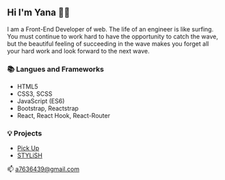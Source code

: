 ## Hi I'm Yana 🏄‍♀️

I am a Front-End Developer of web.
The life of an engineer is like surfing. You must continue to work hard to have the opportunity
to catch the wave, but the beautiful feeling of succeeding in the wave makes you forget all your
hard work and look forward to the next wave.



### 📚 Langues and Frameworks
- HTML5
- CSS3, SCSS
- JavaScript (ES6)
- Bootstrap, Reactstrap
- React, React Hook, React-Router



### 💡 Projects
- [Pick Up](https://pick-up-test-ba782.firebaseapp.com/)
- [STYLiSH](https://stylish-9a31b.firebaseapp.com/)


📫 <a7636439@gmail.com>



<!--
**Yana-Lu/Yana-Lu** is a ✨ _special_ ✨ repository because its `README.md` (this file) appears on your GitHub profile.

Here are some ideas to get you started:

- 🔭 I’m currently working on ...
- 🌱 I’m currently learning ...
- 👯 I’m looking to collaborate on ...
- 🤔 I’m looking for help with ...
- 💬 Ask me about ...
- 📫 How to reach me: ...
- 😄 Pronouns: ...
- ⚡ Fun fact: ...
-->

